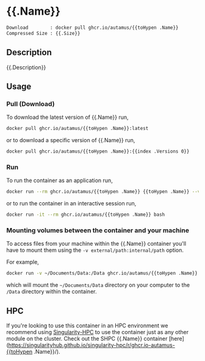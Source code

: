 # {{.Name}}
```bash 
Download        : docker pull ghcr.io/autamus/{{toHypen .Name}}
Compressed Size : {{.Size}}
```

## Description
{{.Description}}

## Usage
### Pull (Download)
To download the latest version of {{.Name}} run,

```bash
docker pull ghcr.io/autamus/{{toHypen .Name}}:latest
```

or to download a specific version of {{.Name}} run,

```bash
docker pull ghcr.io/autamus/{{toHypen .Name}}:{{index .Versions 0}}
```
### Run
To run the container as an application run,
```bash
docker run --rm ghcr.io/autamus/{{toHypen .Name}} {{toHypen .Name}} --version
```

or to run the container in an interactive session run,
```bash
docker run -it --rm ghcr.io/autamus/{{toHypen .Name}} bash
```

### Mounting volumes between the container and your machine
To access files from your machine within the {{.Name}} container you'll have to mount them using the `-v external/path:internal/path` option.

For example,
```bash
docker run -v ~/Documents/Data:/Data ghcr.io/autamus/{{toHypen .Name}} {{toHypen .Name}} /Data/myData.csv
```
which will mount the `~/Documents/Data` directory on your computer to the `/Data` directory within the container.

## HPC
If you're looking to use this container in an HPC environment we recommend using [Singularity-HPC](https://singularity-hpc.readthedocs.io) to use the container just as any other module on the cluster. Check out the SHPC {{.Name}} container [here](https://singularityhub.github.io/singularity-hpc/r/ghcr.io-autamus-{{toHypen .Name}}/).